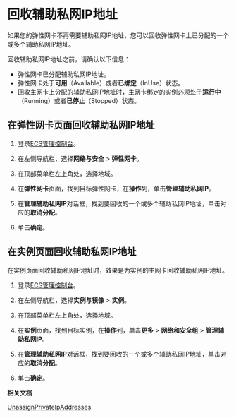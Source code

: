 # 回收辅助私网IP地址

如果您的弹性网卡不再需要辅助私网IP地址，您可以回收弹性网卡上已分配的一个或多个辅助私网IP地址。

回收辅助私网IP地址之前，请确认以下信息：

-   弹性网卡已分配辅助私网IP地址。
-   弹性网卡处于**可用**（Available）或者**已绑定**（InUse）状态。
-   回收主网卡上分配的辅助私网IP地址时，主网卡绑定的实例必须处于**运行中**（Running）或者**已停止**（Stopped）状态。

## 在弹性网卡页面回收辅助私网IP地址

1.  登录[ECS管理控制台](https://ecs.console.aliyun.com)。

2.  在左侧导航栏，选择**网络与安全** \> **弹性网卡**。

3.  在顶部菜单栏左上角处，选择地域。

4.  在**弹性网卡**页面，找到目标弹性网卡，在**操作**列，单击**管理辅助私网IP**。

5.  在**管理辅助私网IP**对话框，找到要回收的一个或多个辅助私网IP地址，单击对应的**取消分配**。

6.  单击**确定**。


## 在实例页面回收辅助私网IP地址

在实例页面回收辅助私网IP地址时，效果是为实例的主网卡回收辅助私网IP地址。

1.  登录[ECS管理控制台](https://ecs.console.aliyun.com)。

2.  在左侧导航栏，选择**实例与镜像** \> **实例**。

3.  在顶部菜单栏左上角处，选择地域。

4.  在**实例**页面，找到目标实例，在**操作**列，单击**更多** \> **网络和安全组** \> **管理辅助私网IP**。

5.  在**管理辅助私网IP**对话框，找到要回收的一个或多个辅助私网IP地址，单击对应的**取消分配**。

6.  单击**确定**。


**相关文档**  


[UnassignPrivateIpAddresses](/cn.zh-CN/API参考/弹性网卡/UnassignPrivateIpAddresses.md)

